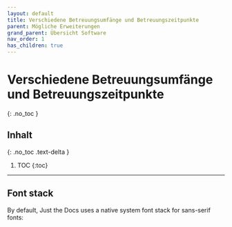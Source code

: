```yaml
---
layout: default
title: Verschiedene Betreuungsumfänge und Betreuungszeitpunkte
parent: Mögliche Erweiterungen
grand_parent: Übersicht Software
nav_order: 1
has_children: true
---
```


# Verschiedene Betreuungsumfänge und Betreuungszeitpunkte
{: .no_toc }

## Inhalt
{: .no_toc .text-delta }

1. TOC
{:toc}

---

## Font stack

By default, Just the Docs uses a native system font stack for sans-serif fonts:
